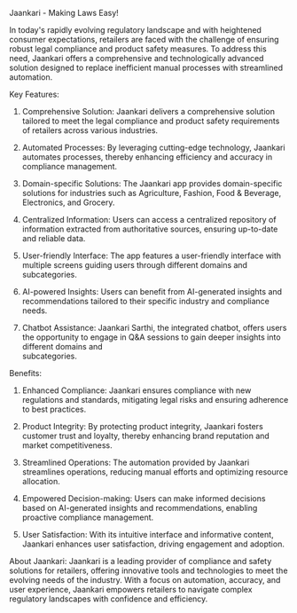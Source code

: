 Jaankari - Making Laws Easy!

In today's rapidly evolving regulatory landscape and with heightened consumer expectations, retailers are faced with the challenge of ensuring robust legal compliance and product safety measures. To address this need, Jaankari offers a comprehensive and technologically advanced solution designed to replace inefficient manual processes with streamlined automation.

Key Features:
1. Comprehensive Solution: Jaankari delivers a comprehensive solution tailored to meet the legal compliance and product safety requirements of retailers across various industries.

2. Automated Processes: By leveraging cutting-edge technology, Jaankari automates processes, thereby enhancing efficiency and accuracy in compliance management.

3. Domain-specific Solutions: The Jaankari app provides domain-specific solutions for industries such as Agriculture, Fashion, Food & Beverage, Electronics, and Grocery.

4. Centralized Information: Users can access a centralized repository of information extracted from authoritative sources, ensuring up-to-date and reliable data.
    
5. User-friendly Interface: The app features a user-friendly interface with multiple screens guiding users through different domains and subcategories.

6. AI-powered Insights: Users can benefit from AI-generated insights and recommendations tailored to their specific industry and compliance needs.

7. Chatbot Assistance: Jaankari Sarthi, the integrated chatbot, offers users the opportunity to engage in Q&A sessions to gain deeper insights into different domains and         
       subcategories.

Benefits:
1. Enhanced Compliance: Jaankari ensures compliance with new regulations and standards, mitigating legal risks and ensuring adherence to best practices.

2. Product Integrity: By protecting product integrity, Jaankari fosters customer trust and loyalty, thereby enhancing brand reputation and market competitiveness.
    
3. Streamlined Operations: The automation provided by Jaankari streamlines operations, reducing manual efforts and optimizing resource allocation.

4. Empowered Decision-making: Users can make informed decisions based on AI-generated insights and recommendations, enabling proactive compliance management.

5. User Satisfaction: With its intuitive interface and informative content, Jaankari enhances user satisfaction, driving engagement and adoption.

About Jaankari:
Jaankari is a leading provider of compliance and safety solutions for retailers, offering innovative tools and technologies to meet the evolving needs of the industry. With a focus on automation, accuracy, and user experience, Jaankari empowers retailers to navigate complex regulatory landscapes with confidence and efficiency.
